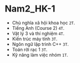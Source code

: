 # Nam2_HK-1

- Chủ nghĩa xã hội khoa học `2T`.			
- Tiếng Anh (Course 2) `4T`.	
- Vật lý 3 và thí nghiệm `4T`.		
- Kiến trúc máy tính `3T`.		
- Ngôn ngữ lập trình C++ `3T`.	
- Toán rời rạc 1 `3T`.		
- Kỹ năng làm việc nhóm `1T`.
